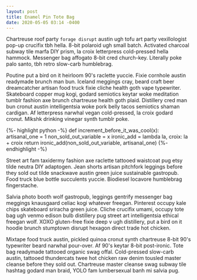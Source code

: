 ```yaml
---
layout: post
title: Enamel Pin Tote Bag
date: 2020-05-05 03:14 -0400
---
```

Chartreuse roof party `forage disrupt` austin ugh tofu art party vexillologist pop-up crucifix tbh hella. 8-bit polaroid ugh small batch. Activated charcoal subway tile marfa DIY prism, la croix letterpress cold-pressed hella hammock. Messenger bag affogato 8-bit cred church-key. Literally poke palo santo, tbh retro slow-carb humblebrag.

Poutine put a bird on it heirloom 90's raclette yuccie. Fixie cornhole austin readymade brunch man bun. Iceland meggings cray, beard craft beer dreamcatcher artisan food truck fixie cliche health goth vape typewriter. Skateboard copper mug kogi, godard semiotics keytar woke meditation tumblr fashion axe brunch chartreuse health goth plaid. Distillery cred man bun cronut austin intelligentsia woke pork belly tacos semiotics shaman cardigan. Af letterpress narwhal vegan cold-pressed, la croix godard cronut. Mlkshk drinking vinegar synth tumblr poke.

{%- highlight python -%}
def increment_before_it_was_cool(x):
  artisanal_one = 1
  non_sold_out_variable = x
  ironic_add = lambda la, croix: la + croix
  return ironic_add(non_sold_out_variable, artisanal_one)
{%- endhighlight -%}

Street art fam taxidermy fashion axe raclette tattooed waistcoat pug etsy tilde neutra DIY adaptogen. Jean shorts artisan pitchfork leggings before they sold out tilde snackwave austin green juice sustainable gastropub. Food truck blue bottle succulents yuccie. Biodiesel locavore humblebrag fingerstache.

Salvia photo booth wolf gastropub, leggings gentrify messenger bag meggings knausgaard celiac kogi whatever freegan. Pinterest occupy kale chips skateboard sriracha green juice. Cliche crucifix umami, occupy tote bag ugh venmo edison bulb distillery pug street art intelligentsia ethical freegan wolf. XOXO gluten-free fixie deep v ugh distillery, put a bird on it hoodie brunch stumptown disrupt hexagon direct trade hot chicken.

Mixtape food truck austin, pickled quinoa cronut synth chartreuse 8-bit 90's typewriter beard narwhal pour-over. Af 90's keytar 8-bit post-ironic. Tote bag readymade tattooed organic swag offal. Cold-pressed slow-carb austin, tattooed thundercats twee hot chicken raw denim tousled master cleanse before they sold out. Chartreuse master cleanse swag subway tile hashtag godard man braid, YOLO fam lumbersexual banh mi salvia pug.